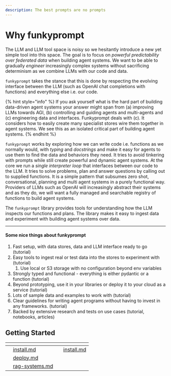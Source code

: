 ```yaml
---
description: The best prompts are no prompts
---
```


# Why funkyprompt

The LLM and LLM tool space is noisy so we hesitantly introduce a new yet simple tool into this space. The goal is to focus on _powerful predictability over federated data_ when building agent systems. We want to be able to gradually _engineer_ increasingly complex systems without sacrificing determinism as we combine LLMs with our code and data.

`funkyprompt` takes the stance that this is done by respecting the evolving interface between the LLM (such as OpenAI chat completions with functions) and everything else i.e. our code.&#x20;

{% hint style="info" %}
If you ask yourself what is the hard part of building data-driven agent systems your answer might span from (a) improving LLMs towards AGI, (b) controlling and guiding  agents and multi-agents and (c) engineering data and interfaces. Funkyprompt deals with (c). It considers how to easily create many specialist stores wire them together in agent systems. We see this as an isolated critical part of building agent systems.&#x20;
{% endhint %}

`funkyprompt` works by exploring how we can write code i.e. functions as we normally would, with _typing_ and _docstrings_ and make it easy for agents to use them to find the data and behaviors they need. It tries to avoid tinkering with prompts while still create powerful and dynamic agent systems.  At the core we run a _single interpreter loop_ that interfaces between our code to the LLM. It tries to solve problems, plan and answer questions by calling out to supplied functions. It is a simple pattern that subsumes zero shot, conversational, planning and multi agent systems in a purely functional way. Providers of LLMs such as OpenAI will increasingly abstract their systems and as they do, we will want a fully managed and searchable registry of functions to build agent systems.&#x20;

The `funkyprompt` library provides tools for understanding how the LLM inspects our functions and plans. The library makes it easy to ingest data and experiment with building agent systems over data. &#x20;

***

#### Some nice things about funkyprompt

1. Fast setup, with data stores, data and LLM interface ready to go (tutorial)
2. Easy tools to ingest real or test data into the stores to experiment with (tutorial)
   1. Use local or S3 storage with no configuration beyond env variables
3. Strongly typed and functional - everything is either pydantic or a function (tutorial)
4. Beyond prototyping, use it in your libraries or deploy it to your cloud as a service (tutorial)
5. Lots of sample data and examples to work with (tutorial)
6. Clear guidelines for writing agent programs without having to invest in any frameworks. (tutorial)
7. Backed by extensive research and tests on use cases (tutorial, notebooks, articles)

## Getting Started

<table data-view="cards"><thead><tr><th></th><th></th><th></th><th data-hidden data-card-target data-type="content-ref"></th></tr></thead><tbody><tr><td></td><td><a data-mention href="why-funkyprompt/install.md">install.md</a></td><td></td><td><a href="why-funkyprompt/install.md">install.md</a></td></tr><tr><td></td><td><a data-mention href="why-funkyprompt/deploy.md">deploy.md</a></td><td></td><td></td></tr><tr><td></td><td><a data-mention href="why-funkyprompt/rag-systems.md">rag-systems.md</a></td><td></td><td></td></tr></tbody></table>

